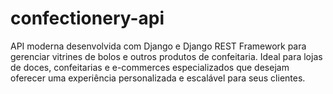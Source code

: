 # confectionery-api
API moderna desenvolvida com Django e Django REST Framework para gerenciar vitrines de bolos e outros produtos de confeitaria. Ideal para lojas de doces, confeitarias e e-commerces especializados que desejam oferecer uma experiência personalizada e escalável para seus clientes.
